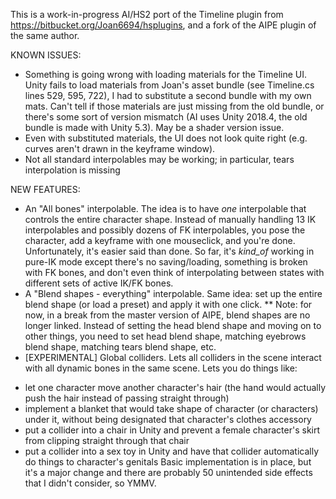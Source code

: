 This is a work-in-progress AI/HS2 port of the Timeline plugin from https://bitbucket.org/Joan6694/hsplugins, and a fork of the AIPE plugin of the same author.

KNOWN ISSUES:

* Something is going wrong with loading materials for the Timeline UI. Unity fails to load materials from Joan's asset bundle (see Timeline.cs lines 529, 595, 722), I had to substitute a second bundle with my own mats. 
Can't tell if those materials are just missing from the old bundle, or there's some sort of version mismatch (AI uses Unity 2018.4, the old bundle is made with Unity 5.3). May be a shader version issue. 
* Even with substituted materials, the UI does not look quite right (e.g. curves aren't drawn in the keyframe window).
* Not all standard interpolables may be working; in particular, tears interpolation is missing

NEW FEATURES:

* An "All bones" interpolable. The idea is to have _one_ interpolable that controls the entire character shape. Instead of manually handling 13 IK interpolables and possibly dozens of FK interpolables, you pose the character, add a keyframe with one mouseclick, and you're done. 
Unfortunately, it's easier said than done. So far, it's _kind_of_ working in pure-IK mode except there's no saving/loading, something is broken with FK bones, and don't even think of interpolating between states with different sets of active IK/FK bones. 
* A "Blend shapes - everything" interpolable. Same idea: set up the entire blend shape (or load a preset) and apply it with one click. 
** Note: for now, in a break from the master version of AIPE, blend shapes are no longer linked. Instead of setting the head blend shape and moving on to other things, you need to set head blend shape, matching eyebrows blend shape, matching tears blend shape, etc.
* [EXPERIMENTAL] Global colliders. Lets all colliders in the scene interact with all dynamic bones in the same scene. Lets you do things like:
- let one character move another character's hair (the hand would actually push the hair instead of passing straight through)
- implement a blanket that would take shape of character (or characters) under it, without being designated that character's clothes accessory
- put a collider into a chair in Unity and prevent a female character's skirt from clipping straight through that chair
- put a collider into a sex toy in Unity and have that collider automatically do things to character's genitals 
Basic implementation is in place, but it's a major change and there are probably 50 unintended side effects that I didn't consider, so YMMV.